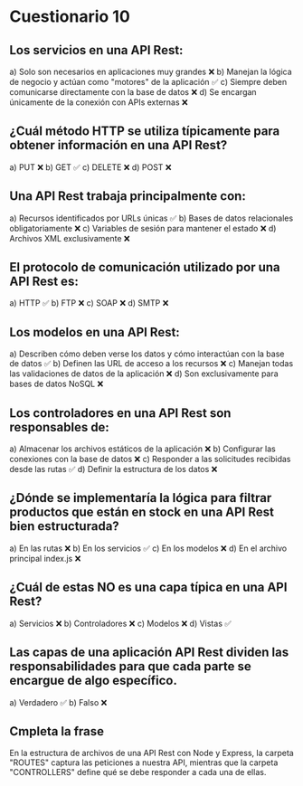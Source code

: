 # Cuestionario 10

## Los servicios en una API Rest:
a) Solo son necesarios en aplicaciones muy grandes                         ❌
b) Manejan la lógica de negocio y actúan como "motores" de la aplicación   ✅ 
c) Siempre deben comunicarse directamente con la base de datos             ❌
d) Se encargan únicamente de la conexión con APIs externas                 ❌

## ¿Cuál método HTTP se utiliza típicamente para obtener información en una API Rest?
a) PUT      ❌
b) GET      ✅
c) DELETE   ❌
d) POST     ❌

## Una API Rest trabaja principalmente con:
a) Recursos identificados por URLs únicas           ✅
b) Bases de datos relacionales obligatoriamente     ❌
c) Variables de sesión para mantener el estado      ❌
d) Archivos XML exclusivamente                      ❌

## El protocolo de comunicación utilizado por una API Rest es:
a) HTTP     ✅
b) FTP      ❌
c) SOAP     ❌
d) SMTP     ❌

## Los modelos en una API Rest:
a) Describen cómo deben verse los datos y cómo interactúan con la base de datos     ✅
b) Definen las URL de acceso a los recursos                                         ❌
c) Manejan todas las validaciones de datos de la aplicación                         ❌
d) Son exclusivamente para bases de datos NoSQL                                     ❌

## Los controladores en una API Rest son responsables de:
a) Almacenar los archivos estáticos de la aplicación        ❌
b) Configurar las conexiones con la base de datos           ❌
c) Responder a las solicitudes recibidas desde las rutas    ✅
d) Definir la estructura de los datos                       ❌

## ¿Dónde se implementaría la lógica para filtrar productos que están en stock en una API Rest bien estructurada?
a) En las rutas                         ❌
b) En los servicios                     ✅
c) En los modelos                       ❌
d) En el archivo principal index.js     ❌

## ¿Cuál de estas NO es una capa típica en una API Rest?
a) Servicios        ❌
b) Controladores    ❌
c) Modelos          ❌
d) Vistas           ✅

## Las capas de una aplicación API Rest dividen las responsabilidades para que cada parte se encargue de algo específico.
a) Verdadero    ✅
b) Falso        ❌

## Cmpleta la frase
En la estructura de archivos de una API Rest con Node y Express, la carpeta "ROUTES" captura las peticiones a nuestra API, mientras que la carpeta "CONTROLLERS" define qué se debe responder a cada una de ellas.